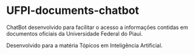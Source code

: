 # UFPI-documents-chatbot
ChatBot desenvolvido para facilitar o acesso a informações contidas em documentos oficiais da Universidade Federal do Piauí.

Desenvolvido para a matéria Tópicos em Inteligência Artificial.
